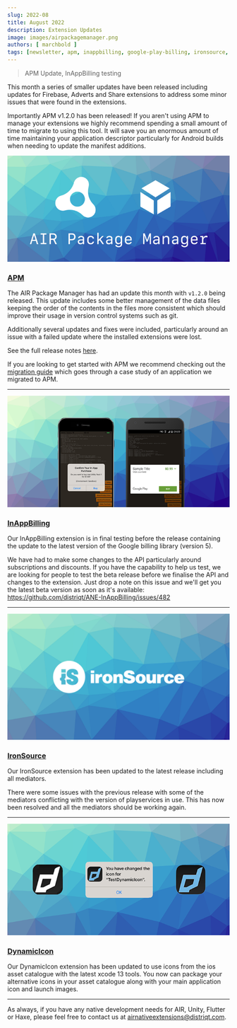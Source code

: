 ```yaml
---
slug: 2022-08
title: August 2022
description: Extension Updates
image: images/airpackagemanager.png
authors: [ marchbold ]
tags: [newsletter, apm, inappbilling, google-play-billing, ironsource, dynamicicon]
---
```


> APM Update, InAppBilling testing

This month a series of smaller updates have been released including updates for Firebase, Adverts and Share extensions to address some minor issues that were found in the extensions.

Importantly APM v1.2.0 has been released! If you aren't using APM to manage your extensions we highly recommend spending a small amount of time to migrate to using this tool. It will save you an enormous amount of time maintaining your application descriptor particularly for Android builds when needing to update the manifest additions.  


<!--truncate-->


![](images/airpackagemanager.png)

### [APM]()

The AIR Package Manager has had an update this month with `v1.2.0` being released. This update includes some better management of the data files keeping the order of the contents in the files more consistent which should improve their usage in version control systems such as git. 

Additionally several updates and fixes were included, particularly around an issue with a failed update where the installed extensions were lost. 

See the full release notes [here](https://github.com/airsdk/apm/releases/tag/1.2.0).

If you are looking to get started with APM we recommend checking out the [migration guide](https://github.com/airsdk/apm/discussions/75) which goes through a case study of an application we migrated to APM.


---


![](images/inappbilling.png)

### [InAppBilling](https://airnativeextensions.com/extension/com.distriqt.InAppBilling)

Our InAppBilling extension is in final testing before the release containing the update to the latest version of the Google billing library (version 5). 

We have had to make some changes to the API particularly around subscriptions and discounts. If you have the capability to help us test, we are looking for people to test the beta release before we finalise the API and changes to the extension. Just drop a note on this issue and we'll get you the latest beta version as soon as it's available: https://github.com/distriqt/ANE-InAppBilling/issues/482


---


![](images/ironsource.png)

### [IronSource](https://airnativeextensions.com/extension/com.distriqt.IronSource)

Our IronSource extension has been updated to the latest release including all mediators. 

There were some issues with the previous release with some of the mediators conflicting with the version of playservices in use. This has now been resolved and all the mediators should be working again.


---


![](images/dynamicicon.png)

### [DynamicIcon](https://github.com/distriqt/ANE-DynamicIcon)

Our DynamicIcon extension has been updated to use icons from the ios asset catalogue with the latest xcode 13 tools. You now can package your alternative icons in your asset catalogue along with your main application icon and launch images.



---


As always, if you have any native development needs for AIR, Unity, Flutter or Haxe, please feel free to contact us at [airnativeextensions@distriqt.com](mailto:airnativeextensions@distriqt.com).
